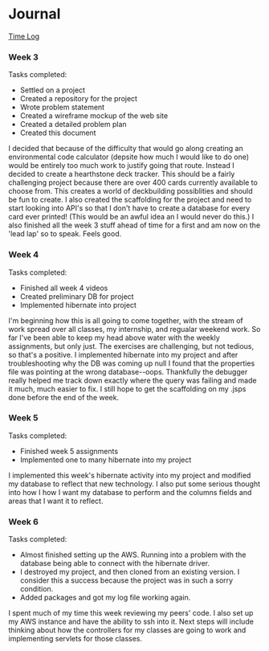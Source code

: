 # Journal

[Time Log](TimeLog.md)

### Week 3

Tasks completed:
 * Settled on a project 
 * Created a repository for the project
 * Wrote problem statement
 * Created a wireframe mockup of the web site
 * Created a detailed problem plan
 * Created this document
 
I decided that because of the difficulty that would go along creating an environmental code calculator (depsite 
how much I would like to do one) would be entirely too much work to justify going that route. Instead I decided
to create a hearthstone deck tracker. This should be a fairly challenging project because there are over 400 cards currently available to choose from. This creates a world of deckbuilding possiblities and should be fun to create. I also created the scaffolding for the project and need to start looking into API's so that I don't have to create a database for every card ever printed! (This would be an awful idea an I would never do this.) I also finished all the week 3 stuff ahead of time for a first and am now on the 'lead lap' so to speak. Feels good. 

### Week 4

Tasks completed: 
* Finished all week 4 videos
* Created preliminary DB for project
* Implemented hibernate into project

I'm beginning how this is all going to come together, with the stream of work spread over all classes, my internship, and regualar weekend work. So far I've been able to keep my head above water with the weekly assignments, but only just. The exercises are challenging, but not tedious, so that's a positive. I implemented hibernate into my project and after troubleshooting why the DB was coming up null I found that the properties file was pointing at the wrong database--oops. Thankfully the debugger really helped me track down exactly where the query was failing and made it much, much easier to fix. I still hope to get the scaffolding on my .jsps done before the end of the week.

### Week 5

Tasks completed:
* Finished week 5 assignments
* Implemented one to many hibernate into my project

I implemented this week's hibernate activity into my project and modified my database to reflect that new technology. I also put some serious thought into how I how I want my database to perform and the columns fields and areas that I want it to reflect. 


### Week 6

Tasks completed:
* Almost finished setting up the AWS. Running into a problem with the database being able to connect with the hibernate driver.
* I destroyed my project, and then cloned from an existing version. I consider this a success because the project was in such a sorry condition. 
* Added packages and got my log file working again. 

I spent much of my time this week reviewing my peers' code. I also set up my AWS instance and have the ability to ssh into it. Next steps will include thinking about how the controllers for my classes are going to work and implementing servlets for those classes.




